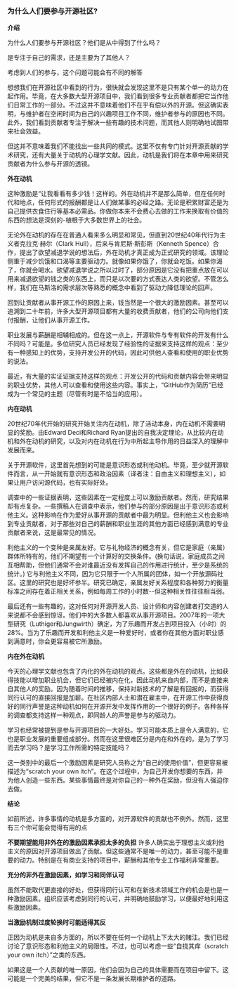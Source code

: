 ### 为什么人们要参与开源社区?

**介绍**

为什么人们要参与开源社区？他们是从中得到了什么吗？

是专注于自己的需求，还是主要为了其他人？

考虑到人们的参与，这个问题可能会有不同的解答

想想我们在开源社区中看到的行为，很快就会发现这里不是只有某个单一的动力在起作用。毕竟，在大多数大型开源项目中，我们看到很多专业贡献者都把它当作他们日常工作的一部分。不过这并不意味着他们不在乎有偿以外的开源。但这确实表明，与维护者在空闲时间为自己的兴趣项目工作不同，维护者参与的原因也不同。此外，我们看到贡献者专注于解决一些有趣的技术问题，而其他人则明确地试图带来社会效益。

但这并不意味着我们不能找出一些共同的模式。这里不仅有专门针对开源贡献的学术研究，还有大量关于动机的心理学文献。因此，动机是我们将在本章中用来研究贡献者为什么参与开源的透镜。

**外在动机**

这种激励是“让我看看有多少钱！这样的。外在动机并不是那么简单，但在任何时代和地点，任何形式的报酬都是让人们做某事的必经之路。无论是积累财富还是为自己提供衣食住行等基本必需品。你做你本来不会费心去做的工作来换取有价值的东西的想法是深刻的-植根于大多数世界上的社会。

无论外在动机的存在在普通人看来多么明显和常见，但直到20世纪40年代行为主义者克拉克·赫尔（Clark Hull），后来与肯尼斯·斯彭斯（Kenneth Spence）合作，提出了欲望减退学说的想法后，外在动机才真正成为正式研究的领域。该理论侧重于减少饥饿和口渴等主要驱动力。就像如果你饿了，你就会吃饭。如果你渴了，你就会喝水。欲望减退学说之所以过时了，部分原因是它没有把重点放在可以用来减退欲望的钱之类的东西上，而只是以次要的方式表达人类的欲望。不管怎么样，我们在马斯洛的需求层次等熟悉的概念中看到了驱动力降低理论的回声。

回到让贡献者从事开源工作的原因上来，钱当然是一个很大的激励因素。甚至可以追溯到二十年前，许多大型开源项目都有大量的收费贡献者，他们的公司向他们支付报酬，让他们从事开源工作。

职业发展与薪酬是相辅相成的。但在这一点上，开源软件与专有软件的开发有什么不同吗？可能是。多位研究人员已经发现了经验性的证据来支持这样的观点：至少有一种感知上的优势，支持开发公开的代码，因此可供他人查看和使用的职业优势的说法。

最近，有大量的实证证据支持这样的观点：开发公开的代码和贡献内容会带来明显的职业优势，其他人可以查看和使用这些内容。事实上，“GitHub作为简历”已经成为一个常见的主题（尽管有时是不恰当的应用）。

**内在动机**

20世纪70年代开始的研究开始关注内在动机，除了活动本身，内在动机不需要明显的奖励。由Edward Deci和Richard Ryan提出的自我决定理论，从比较内在动机和外在动机的研究，以及对内在动机在行为中所起主导作用的日益深入的理解中发展而来。

关于开源软件，这里首先想到的可能是意识形态或利他动机。毕竟，至少就开源软件而言，从一开始就有意识形态和政治因素（译者注：自由主义和理想主义），如果让用户访问源代码，也有实际好处。

调查中的一些证据表明，这些因素在一定程度上可以激励贡献者。然而，研究结果却有点复杂。一些撰稿人在调查中表示，他们参与的部分原因是出于意识形态或利他主义。这种影响在作为爱好从事开源的贡献者中最为明显。但利他主义也会影响到专业贡献者，对于那些对自己的薪酬和职业生涯的其他方面已经感到满意的专业贡献者来说，这是最常见的情况。

利他主义的一个变种是亲属友好。它与礼物经济的概念有关，但它是家庭（亲属）群体所特有的，他们不期望有一个计算好的交换条件。(换句话说，家庭成员之间互相帮助，但他们通常不会对谁最近没有发挥自己的作用进行统计，至少是系统的统计。) 它与利他主义不同，因为它只限于一个人所属的团体，如一个开放源码社区。这里的研究也是好坏参半。研究已确定，亲属友好关系程度和各种努力的衡量标准之间存在着正相关关系，例如每周工作的小时数--但这种相关性往往相当弱。

最后还有一些有趣的，这对任何对开源开发人员、设计师和内容创建者打交道的人来说都不会感到惊讶。他们中的大多数人都喜欢从事开源项目。2007年的一项大型研究（Luthiger和Jungwirth）确定，为了乐趣而开发占到项目投入（小时）的28%。当为了乐趣而开发和利他主义是一种爱好时，或者你在其他方面对职业感到满意时，你会更容易被它所激励。

**内在外在动机**

今天的心理学文献也包含了内化的外在动机的观点。这些都是外在的动机，比如获得技能以增加职业机会，但它们已经被内在化，因此动机来自内部，而不是直接来自其他人的奖励。因为随着时间的推移，保持对新技术的了解是有回报的，而获得同行认可的直接回报是加薪。在社区内部人士和潜在雇主中，在开源工作中获得良好的同行声誉是这种动机如何在开源开发中发挥作用的一个很好的例子。各种各样的调查都支持这样一种观点，即同龄人的声誉是参与的驱动力。

学习也经常被提到是参与开源项目的一大好处。学习可能本质上是令人满意的，它也是职业发展的重要组成部分。然而在这里很难区分是内在和外在的。是为了学习而去学习吗？是学习工作所需的特定技能吗？

这一类别中的最后一个激励因素是研究人员称之为“自己的使用价值”，但更容易被描述为“scratch your own itch”。在这个过程中，为自己开发你想要的东西，并为他人创造一些东西。某些事情最终是对你自己的一种外在奖励，但没有人强迫你去做。

**结论**

如前所述，许多事情的动机是多方面的，对开源软件的贡献也不例外。然而，这里有三个你可能会觉得有用的点

**不要期望能用非外在的激励因素承担太多的负担** 
许多人确实出于理想主义或利他主义的原因对开源项目做出了贡献。但这些通常不是唯一的动力，甚至可能不是重要的动力。特别是在有商业支持的项目中，薪酬和其他专业工作福利非常重要。

**充分的非外在激励因素，如学习和同伴认可**

虽然不能取代更直接的好处，但获得同行认可和在新技术领域工作的机会是也是一种激励因素。组织应该考虑到同行的认可，并明确地鼓励学习，以便最好地利用这些激励因素。

**当激励机制过度轮换时可能适得其反** 

正因为动机是来自多方面的，所以不要在任何一个动机上下太大的赌注。我们已经讨论了意识形态和利他主义的局限性。不过，也可以考虑一些“自挠其痒（scratch your own itch）”之类的东西。

如果这是一个人贡献的唯一原因，他们会因为自己的具体需要而在项目中留下。这可能是一个完美的结果，但它不是一条发展长期维护者的道路。
